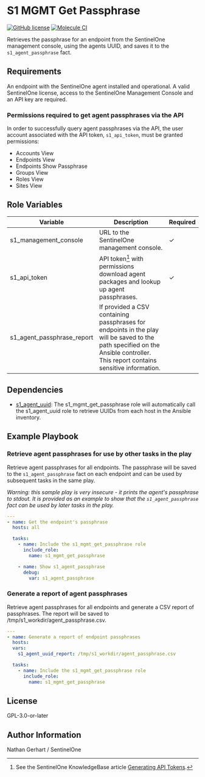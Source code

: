 # S1 MGMT Get Passphrase

[![GitHub license](https://badgen.net/github/license/s1-nathangerhart/ansible_collection_s1agent)](https://github.com/s1-nathangerhart/ansible_collection_s1agent/blob/main/LICENSE)
[![Molecule CI](https://github.com/s1-nathangerhart/ansible_collection_s1agent/actions/workflows/s1_mgmt_get_passphrase.yml/badge.svg)](https://github.com/s1-nathangerhart/ansible_collection_s1agent/actions/workflows/s1_mgmt_get_passphrase.yml)

Retrieves the passphrase for an endpoint from the SentinelOne management console, using the agents UUID, and saves it to the `s1_agent_passphrase` fact.

## Requirements

An endpoint with the SentinelOne agent installed and operational. A valid SentinelOne license, access to the SentinelOne Management Console and an API key are required.

### Permissions required to get agent passphrases via the API

In order to successfully query agent passphrases via the API, the user account associated with the API token, `s1_api_token`, must be granted permissions:

* Accounts View
* Endpoints View
* Endpoints Show Passphrase
* Groups View
* Roles View
* Sites View

## Role Variables

| Variable | Description | Required |
|----------|-------------|----------|
| s1_management_console | URL to the SentinelOne management console. | &check; |
| s1_api_token | API token[^1] with permissions download agent packages and lookup up agent passphrases. | &check; |
| s1_agent_passphrase_report | If provided a CSV containing passphrases for endpoints in the play will be saved to the path specified on the Ansible controller. This report contains sensitive information. |  |

[^1]: See the SentinelOne KnowledgeBase article [Generating API Tokens](https://support.sentinelone.com/hc/en-us/articles/360004195934).

## Dependencies

* [s1_agent_uuid](../s1_agent_uuid/README.md): The s1_mgmt_get_passphrase role will automatically call the s1_agent_uuid role to retrieve UUIDs from each host in the Ansible inventory.

## Example Playbook

### Retrieve agent passphrases for use by other tasks in the play

Retrieve agent passphrases for all endpoints. The passphrase will be saved to the `s1_agent_passphrase` fact on each endpoint and can be used by subsequent tasks in the same play.

*Warning: this sample play is very insecure - it prints the agent's passphrase to stdout. It is provided as an example to show that the `s1_agent_passphrase` fact can be used by later tasks in the play.*

```yaml
---
- name: Get the endpoint's passphrase
  hosts: all

  tasks:
    - name: Include the s1_mgmt_get_passphrase role
      include_role:
        name: s1_mgmt_get_passphrase

    - name: Show s1_agent_passphrase
      debug:
        var: s1_agent_passphrase
```

### Generate a report of agent passphrases

Retrieve agent passphrases for all endpoints and generate a CSV report of passphrases. The report will be saved to /tmp/s1_workdir/agent_passphrase.csv.

```yaml
---
- name: Generate a report of endpoint passphrases
  hosts:
  vars:
    s1_agent_uuid_report: /tmp/s1_workdir/agent_passphrase.csv

  tasks:
    - name: Include the s1_mgmt_get_passphrase role
      include_role:
        name: s1_mgmt_get_passphrase
```

## License

GPL-3.0-or-later

## Author Information

Nathan Gerhart / SentinelOne

